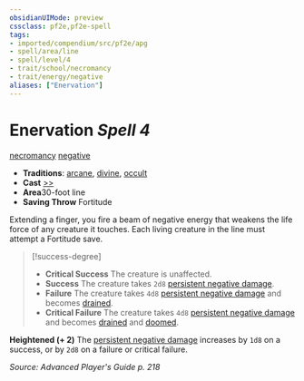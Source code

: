 ```yaml
---
obsidianUIMode: preview
cssclass: pf2e,pf2e-spell
tags:
- imported/compendium/src/pf2e/apg
- spell/area/line
- spell/level/4
- trait/school/necromancy
- trait/energy/negative
aliases: ["Enervation"]
---
```

# Enervation *Spell 4*   
[necromancy](necromancy.md)  [negative](negative.md)  

- **Traditions**: [arcane](arcane.md), [divine](divine.md), [occult](occult.md)
- **Cast** [>>](chapter-9-playing-the-game.md#Actions "Two-Action") 
- **Area**30-foot line
- **Saving Throw** Fortitude

Extending a finger, you fire a beam of negative energy that weakens the life force of any creature it touches. Each living creature in the line must attempt a Fortitude save.

> [!success-degree] 
> - **Critical Success** The creature is unaffected.
> - **Success** The creature takes `2d8` [persistent negative damage](conditions.md#Persistent%20Damage).
> - **Failure** The creature takes `4d8` [persistent negative damage](conditions.md#Persistent%20Damage) and becomes [drained](conditions.md#Drained).
> - **Critical Failure** The creature takes `4d8` [persistent negative damage](conditions.md#Persistent%20Damage) and becomes [drained](conditions.md#Drained) and [doomed](conditions.md#Doomed).

**Heightened (+ 2)** The [persistent negative damage](conditions.md#Persistent%20Damage) increases by `1d8` on a success, or by `2d8` on a failure or critical failure.

*Source: Advanced Player's Guide p. 218*